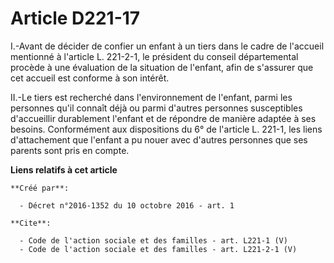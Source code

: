 # Article D221-17

I.-Avant de décider de confier un enfant à un tiers dans le cadre de l'accueil mentionné à l'article L. 221-2-1, le président
du conseil départemental procède à une évaluation de la situation de l'enfant, afin de s'assurer que cet accueil est conforme
à son intérêt. 

II.-Le tiers est recherché dans l'environnement de l'enfant, parmi les personnes qu'il connaît déjà ou parmi d'autres
personnes susceptibles d'accueillir durablement l'enfant et de répondre de manière adaptée à ses besoins. Conformément aux
dispositions du 6° de l'article L. 221-1, les liens d'attachement que l'enfant a pu nouer avec d'autres personnes que ses
parents sont pris en compte.

**Liens relatifs à cet article**

	**Créé par**:

	  - Décret n°2016-1352 du 10 octobre 2016 - art. 1

	**Cite**:

	  - Code de l'action sociale et des familles - art. L221-1 (V)
	  - Code de l'action sociale et des familles - art. L221-2-1 (V)
